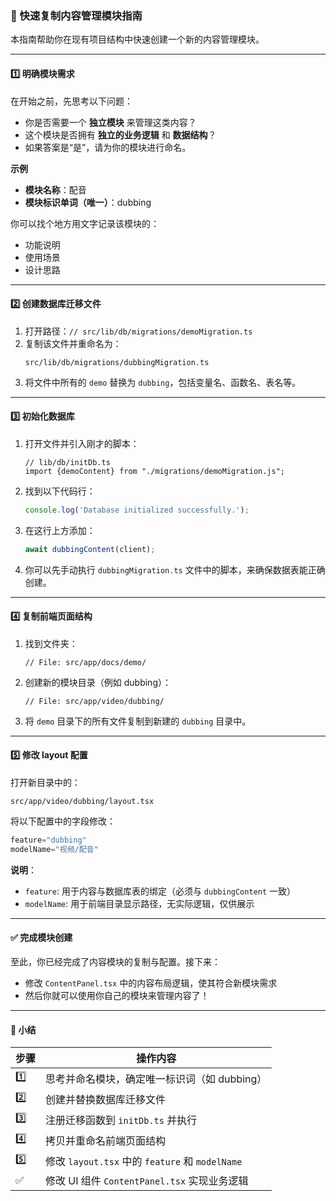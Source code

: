 ### 🚀 快速复制内容管理模块指南

本指南帮助你在现有项目结构中快速创建一个新的内容管理模块。

---

#### 1️⃣ 明确模块需求

在开始之前，先思考以下问题：
- 你是否需要一个 **独立模块** 来管理这类内容？
- 这个模块是否拥有 **独立的业务逻辑** 和 **数据结构**？
- 如果答案是“是”，请为你的模块进行命名。

**示例**
- **模块名称**：配音
- **模块标识单词（唯一）**：dubbing

你可以找个地方用文字记录该模块的：
- 功能说明
- 使用场景
- 设计思路

---

#### 2️⃣ 创建数据库迁移文件
1. 打开路径：`// src/lib/db/migrations/demoMigration.ts`
2. 复制该文件并重命名为：
   ```
   src/lib/db/migrations/dubbingMigration.ts
   ```
3. 将文件中所有的 `demo` 替换为 `dubbing`，包括变量名、函数名、表名等。

---

#### 3️⃣ 初始化数据库
1. 打开文件并引入刚才的脚本：
   ```
   // lib/db/initDb.ts
   import {demoContent} from "./migrations/demoMigration.js";
   ```
2. 找到以下代码行：
   ```javascript
   console.log('Database initialized successfully.');
   ```
3. 在这行上方添加：
   ```javascript
   await dubbingContent(client);
   ```
4. 你可以先手动执行 `dubbingMigration.ts` 文件中的脚本，来确保数据表能正确创建。

---

#### 4️⃣ 复制前端页面结构
1. 找到文件夹：
   ```
   // File: src/app/docs/demo/
   ```
2. 创建新的模块目录（例如 dubbing）：
   ```
   // File: src/app/video/dubbing/
   ```
3. 将 `demo` 目录下的所有文件复制到新建的 `dubbing` 目录中。

---

#### 5️⃣ 修改 layout 配置

打开新目录中的：
```
src/app/video/dubbing/layout.tsx
```
将以下配置中的字段修改：
```javascript
feature="dubbing"
modelName="视频/配音"
```
**说明**：
- `feature`: 用于内容与数据库表的绑定（必须与 `dubbingContent` 一致）
- `modelName`: 用于前端目录显示路径，无实际逻辑，仅供展示

---

#### ✅ 完成模块创建

至此，你已经完成了内容模块的复制与配置。接下来：
- 修改 `ContentPanel.tsx` 中的内容布局逻辑，使其符合新模块需求
- 然后你就可以使用你自己的模块来管理内容了！

---

#### 🧭 小结

| 步骤 | 操作内容 |
| --- | --- |
| 1️⃣ | 思考并命名模块，确定唯一标识词（如 dubbing） |
| 2️⃣ | 创建并替换数据库迁移文件 |
| 3️⃣ | 注册迁移函数到 `initDb.ts` 并执行 |
| 4️⃣ | 拷贝并重命名前端页面结构 |
| 5️⃣ | 修改 `layout.tsx` 中的 `feature` 和 `modelName` |
| ✅ | 修改 UI 组件 `ContentPanel.tsx` 实现业务逻辑 |